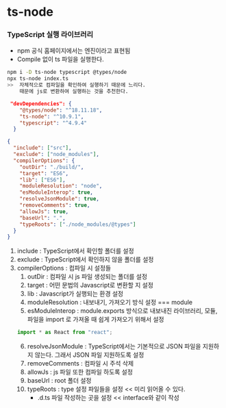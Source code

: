 # ts-node

### TypeScript 실행 라이브러리

- npm 공식 홈페이지에서는 엔진이라고 표현됨
- Compile 없이 ts 파일을 실행한다.

```sh
npm i -D ts-node typescript @types/node
npx ts-node index.ts
>>  자체적으로 컴파일을 확인하여 실행하기 때문에 느리다.
    때문에 js로 변환하여 실행하는 것을 추천한다.
```

```json
 "devDependencies": {
    "@types/node": "^18.11.18",
    "ts-node": "^10.9.1",
    "typescript": "^4.9.4"
  }
```

```json
{
  "include": ["src"],
  "exclude": ["node_modules"],
  "compilerOptions": {
    "outDir": "./build/",
    "target": "ES6",
    "lib": ["ES6"],
    "moduleResolution": "node",
    "esModuleInterop": true,
    "resolveJsonModule": true,
    "removeComments": true,
    "allowJs": true,
    "baseUrl": ".",
    "typeRoots": ["./node_modules/@types"]
  }
}
```

1. include : TypeScript에서 확인할 폴더를 설정
2. exclude : TypeScript에서 확인하지 않을 폴더를 설정
3. compilerOptions : 컴파일 시 설정들
   1. outDir : 컴파일 시 js 파일 생성되는 폴더를 설정
   2. target : 어떤 문법의 Javascript로 변환할 지 설정
   3. lib : Javascript가 실행되는 환경 설정
   4. moduleResolution : 내보내기, 가져오기 방식 설정 === module
   5. esModuleInterop : module.exports 방식으로 내보내진 라이브러리, 모듈, 파일을 import 로 가져올 때 쉽게 가져오기 위해서 설정
   ```js
   import * as React from "react";
   ```
   6. resolveJsonModule : TypeScript에서는 기본적으로 JSON 파일을 지원하지 않는다. 그래서 JSON 파일 지원하도록 설정
   7. removeComments : 컴파일 시 주석 삭제
   8. allowJs : js 파일 또한 컴파일 하도록 설정
   9. baseUrl : root 폴더 설정
   10. typeRoots : type 설정 파일들을 설정 << 미리 읽어올 수 있다.
       - .d.ts 파일 작성하는 곳을 설정 << interface와 같이 작성
